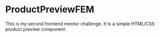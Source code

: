 # ProductPreviewFEM
This is my second frontend mentor challenge.
It is a simple HTML/CSS product preview component.

